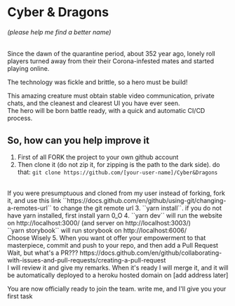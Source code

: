 <h1>Cyber & Dragons</h1>
<h6>(please help me find a better name)</h6>

Since the dawn of the quarantine period, about 352 year ago, lonely roll players turned away from their their Corona-infested mates and started playing online.

The technology was fickle and brittle, so a hero must be build!

This amazing creature must obtain stable video communication, private chats, and the cleanest and clearest UI you have ever seen.
<br>
The hero will be born battle ready, with a quick and automatic CI/CD process.

## So, how can you help improve it

1. First of all FORK the project to your own github account
2. Then clone it (do not zip it, for zipping is the path to the dark side). do that:
``git clone https://github.com/[your-user-name]/Cyber&Dragons``
<br>
If you were presumptuous and cloned from my user instead of forking, fork it, and use this link ``https://docs.github.com/en/github/using-git/changing-a-remotes-url`` to change the git remote url
3. ``yarn install``. if you do not have yarn installed, first install yarn 0_O
4. ``yarn dev`` will run the website on http://localhost:3000/ (and server on http://localhost:3003/)
<br>``yarn storybook`` will run storybook on http://localhost:6006/
<br> Choose Wisely
5. When you want ot offer your empowerment to that masterpiece, commit and push to your repo, and then add a Pull Request
<br> Wait, but what's a PR??? https://docs.github.com/en/github/collaborating-with-issues-and-pull-requests/creating-a-pull-request
<br> I will review it and give my remarks. When it's ready I will merge it, and it will be automatically deployed to a heroku hosted domain on [add address later]


You are now officially ready to join the team. write me, and I'll give you your first task